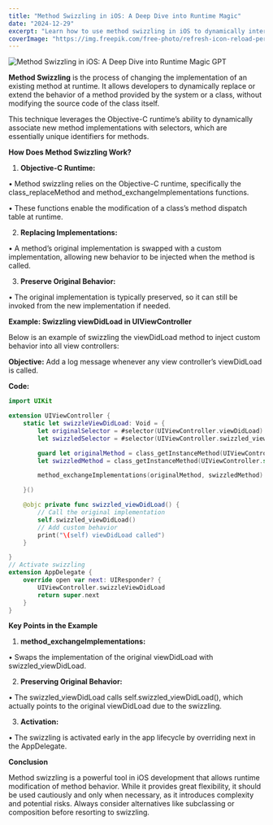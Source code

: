 ```yaml
---
title: "Method Swizzling in iOS: A Deep Dive into Runtime Magic"
date: "2024-12-29"
excerpt: "Learn how to use method swizzling in iOS to dynamically interchange method implementations at runtime, with practical examples and best practices."
coverImage: "https://img.freepik.com/free-photo/refresh-icon-reload-perforated-paper_53876-31072.jpg"
---
```


![Method Swizzling in iOS: A Deep Dive into Runtime Magic GPT](https://img.freepik.com/free-photo/refresh-icon-reload-perforated-paper_53876-31072.jpg)


**Method Swizzling** is the process of changing the implementation of an existing method at runtime. It allows developers to dynamically replace or extend the behavior of a method provided by the system or a class, without modifying the source code of the class itself.

This technique leverages the Objective-C runtime’s ability to dynamically associate new method implementations with selectors, which are essentially unique identifiers for methods.

**How Does Method Swizzling Work?**

1. **Objective-C Runtime:**

• Method swizzling relies on the Objective-C runtime, specifically the class_replaceMethod and method_exchangeImplementations functions.

• These functions enable the modification of a class’s method dispatch table at runtime.

2. **Replacing Implementations:**

• A method’s original implementation is swapped with a custom implementation, allowing new behavior to be injected when the method is called.

3. **Preserve Original Behavior:**

• The original implementation is typically preserved, so it can still be invoked from the new implementation if needed.

**Example: Swizzling viewDidLoad in UIViewController**

Below is an example of swizzling the viewDidLoad method to inject custom behavior into all view controllers:

**Objective:**
Add a log message whenever any view controller’s viewDidLoad is called.

**Code:**

```swift
import UIKit

extension UIViewController {
    static let swizzleViewDidLoad: Void = {
        let originalSelector = #selector(UIViewController.viewDidLoad)
        let swizzledSelector = #selector(UIViewController.swizzled_viewDidLoad)

        guard let originalMethod = class_getInstanceMethod(UIViewController.self, originalSelector),
        let swizzledMethod = class_getInstanceMethod(UIViewController.self, swizzledSelector) else { return }

        method_exchangeImplementations(originalMethod, swizzledMethod)

    }()

    @objc private func swizzled_viewDidLoad() {
        // Call the original implementation
        self.swizzled_viewDidLoad()
        // Add custom behavior
        print("\(self) viewDidLoad called")
    }

}
// Activate swizzling
extension AppDelegate {
    override open var next: UIResponder? {
        UIViewController.swizzleViewDidLoad
        return super.next
    }
}
```

**Key Points in the Example**

1. **method_exchangeImplementations:**

• Swaps the implementation of the original viewDidLoad with swizzled_viewDidLoad.

2. **Preserving Original Behavior:**

• The swizzled_viewDidLoad calls self.swizzled_viewDidLoad(), which actually points to the original viewDidLoad due to the swizzling.

3. **Activation:**

• The swizzling is activated early in the app lifecycle by overriding next in the AppDelegate.

**Conclusion**

Method swizzling is a powerful tool in iOS development that allows runtime modification of method behavior. While it provides great flexibility, it should be used cautiously and only when necessary, as it introduces complexity and potential risks. Always consider alternatives like subclassing or composition before resorting to swizzling.
